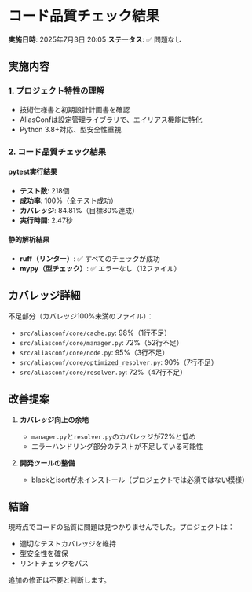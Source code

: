 # コード品質チェック結果

**実施日時**: 2025年7月3日 20:05
**ステータス**: ✅ 問題なし

## 実施内容

### 1. プロジェクト特性の理解
- 技術仕様書と初期設計計画書を確認
- AliasConfは設定管理ライブラリで、エイリアス機能に特化
- Python 3.8+対応、型安全性重視

### 2. コード品質チェック結果

#### pytest実行結果
- **テスト数**: 218個
- **成功率**: 100%（全テスト成功）
- **カバレッジ**: 84.81%（目標80%達成）
- **実行時間**: 2.47秒

#### 静的解析結果
- **ruff（リンター）**: ✅ すべてのチェックが成功
- **mypy（型チェック）**: ✅ エラーなし（12ファイル）

## カバレッジ詳細

不足部分（カバレッジ100%未満のファイル）：
- `src/aliasconf/core/cache.py`: 98%（1行不足）
- `src/aliasconf/core/manager.py`: 72%（52行不足）
- `src/aliasconf/core/node.py`: 95%（3行不足）
- `src/aliasconf/core/optimized_resolver.py`: 90%（7行不足）
- `src/aliasconf/core/resolver.py`: 72%（47行不足）

## 改善提案

1. **カバレッジ向上の余地**
   - `manager.py`と`resolver.py`のカバレッジが72%と低め
   - エラーハンドリング部分のテストが不足している可能性

2. **開発ツールの整備**
   - blackとisortが未インストール（プロジェクトでは必須ではない模様）

## 結論

現時点でコードの品質に問題は見つかりませんでした。プロジェクトは：
- 適切なテストカバレッジを維持
- 型安全性を確保
- リントチェックをパス

追加の修正は不要と判断します。